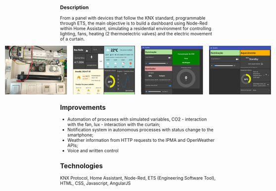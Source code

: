 ### Description
From a panel with devices that follow the KNX standard, programmable through ETS, the main objective is to build a dashboard using Node-Red within Home Assistant, simulating a residential environment
for controlling lighting, fans, heating (2 thermoelectric valves) and the electric movement of a curtain.


<div style="display: flex; justify-content: center; gap: 20px;">

<img src="Panel.jpg" alt="Panel" width="200"/>
<img src="ScreenShots/DashBoard_INFO.png" alt="DashBoard" width="200"/>
<img src="ScreenShots/dashboard_cozinha.png" alt="dashboardKitchen" width="200"/>
<img src="ScreenShots/dashboard_quarto.png" alt="dashboardRoom" width="200"/>

</div>


## Improvements

- Automation of processes with simulated variables, CO2 - interaction with the fan, lux - interaction with the curtain;
- Notification system in autonomous processes with status change to the smartphone;
- Weather information from HTTP requests to the IPMA and OpenWeather APIs;
- Voice and written control

## Technologies
KNX Protocol, Home Assistant, Node-Red, ETS (Engineering Software Tool), HTML, CSS, Javascript, AngularJS
